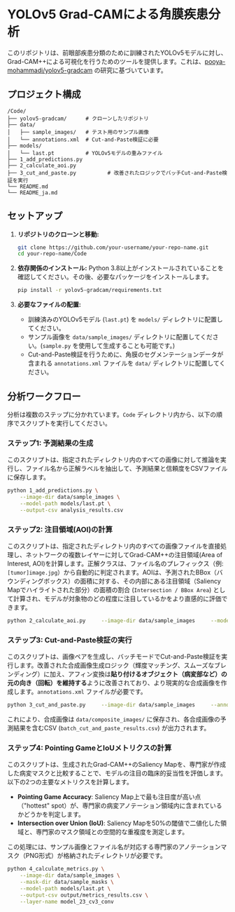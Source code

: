 # YOLOv5 Grad-CAMによる角膜疾患分析

このリポジトリは、前眼部疾患分類のために訓練されたYOLOv5モデルに対し、Grad-CAM++による可視化を行うためのツールを提供します。これは、[pooya-mohammadi/yolov5-gradcam](https://github.com/pooya-mohammadi/yolov5-gradcam) の研究に基づいています。

## プロジェクト構成

```
/Code/
├── yolov5-gradcam/      # クローンしたリポジトリ
├── data/
│   ├── sample_images/   # テスト用のサンプル画像
│   └── annotations.xml  # Cut-and-Paste検証に必要
├── models/
│   └── last.pt          # YOLOv5モデルの重みファイル
├── 1_add_predictions.py
├── 2_calculate_aoi.py
├── 3_cut_and_paste.py          # 改善されたロジックでバッチCut-and-Paste検証を実行
└── README.md
└── README_ja.md
```

## セットアップ

1.  **リポジトリのクローンと移動:**
    ```bash
    git clone https://github.com/your-username/your-repo-name.git
    cd your-repo-name/Code
    ```

2.  **依存関係のインストール:**
    Python 3.8以上がインストールされていることを確認してください。その後、必要なパッケージをインストールします。
    ```bash
    pip install -r yolov5-gradcam/requirements.txt
    ```

3.  **必要なファイルの配置:**
    *   訓練済みのYOLOv5モデル (`last.pt`) を `models/` ディレクトリに配置してください。
    *   サンプル画像を `data/sample_images/` ディレクトリに配置してください。(`sample.py` を使用して生成することも可能です。)
    *   Cut-and-Paste検証を行うために、角膜のセグメンテーションデータが含まれる `annotations.xml` ファイルを `data/` ディレクトリに配置してください。

## 分析ワークフロー

分析は複数のステップに分かれています。`Code` ディレクトリ内から、以下の順序でスクリプトを実行してください。

### ステップ1: 予測結果の生成

このスクリプトは、指定されたディレクトリ内のすべての画像に対して推論を実行し、ファイル名から正解ラベルを抽出して、予測結果と信頼度をCSVファイルに保存します。

```bash
python 1_add_predictions.py \
    --image-dir data/sample_images \
    --model-path models/last.pt \
    --output-csv analysis_results.csv
```

### ステップ2: 注目領域(AOI)の計算

このスクリプトは、指定されたディレクトリ内のすべての画像ファイルを直接処理し、ネットワークの複数レイヤーに対してGrad-CAM++の注目領域(Area of Interest, AOI)を計算します。正解クラスは、ファイル名のプレフィックス（例: `[tumor]image.jpg`）から自動的に判定されます。AOIは、予測されたBBox（バウンディングボックス）の面積に対する、その内部にある注目領域（Saliency Mapでハイライトされた部分）の面積の割合 (`Intersection / BBox Area`) として計算され、モデルが対象物のどの程度に注目しているかをより直感的に評価できます。

```bash
python 2_calculate_aoi.py     --image-dir data/sample_images     --model-path models/last.pt     --output-csv output/analysis_results_with_aoi.csv     --save-maps     --maps-output-dir output/saliency_maps
```

### ステップ3: Cut-and-Paste検証の実行

このスクリプトは、画像ペアを生成し、バッチモードでCut-and-Paste検証を実行します。改善された合成画像生成ロジック（輝度マッチング、スムーズなブレンディング）に加え、アフィン変換は**貼り付けるオブジェクト（病変部など）の元の向き（回転）を維持する**ように改善されており、より現実的な合成画像を作成します。`annotations.xml` ファイルが必要です。


```bash
python 3_cut_and_paste.py     --image-dir data/sample_images     --annotations-xml data/annotations.xml     --output-csv output/batch_cut_and_paste_results.csv     --composite-output-dir output/composite_images     --model-path models/last.pt
```

これにより、合成画像は `data/composite_images/` に保存され、各合成画像の予測結果を含むCSV (`batch_cut_and_paste_results.csv`) が出力されます。


### ステップ4: Pointing GameとIoUメトリクスの計算

このスクリプトは、生成されたGrad-CAM++のSaliency Mapを、専門家が作成した病変マスクと比較することで、モデルの注目の臨床的妥当性を評価します。以下の2つの主要なメトリクスを計算します。

*   **Pointing Game Accuracy**: Saliency Map上で最も注目度が高い点（"hottest" spot）が、専門家の病変アノテーション領域内に含まれているかどうかを判定します。
*   **Intersection over Union (IoU)**: Saliency Mapを50%の閾値で二値化した領域と、専門家のマスク領域との空間的な重複度を測定します。

この処理には、サンプル画像とファイル名が対応する専門家のアノテーションマスク（PNG形式）が格納されたディレクトリが必要です。

```bash
python 4_calculate_metrics.py \
    --image-dir data/sample_images \
    --mask-dir data/sample_masks \
    --model-path models/last.pt \
    --output-csv output/metrics_results.csv \
    --layer-name model_23_cv3_conv
```

```
